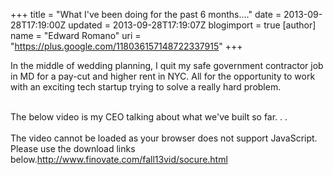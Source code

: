 +++
title = "What I've been doing for the past 6 months...."
date = 2013-09-28T17:19:00Z
updated = 2013-09-28T17:19:07Z
blogimport = true 
[author]
	name = "Edward Romano"
	uri = "https://plus.google.com/118036157148722337915"
+++

In the middle of wedding planning, I quit my safe government contractor job in MD for a pay-cut and higher rent in NYC. All for the opportunity to work with an exciting tech startup trying to solve a really hard problem.
<!--more-->

<br />The below video is my CEO talking about what we've built so far. . .<br /><br /><script src="http://finovate.com/player/?width=960&amp;height=540&amp;video=%2Ffall13vid%2Fvideos%2FSocure.mov" type="text/javascript"></script><noscript>The video cannot be loaded as your browser does not support JavaScript. Please use the download links below.</noscript>http://www.finovate.com/fall13vid/socure.html

